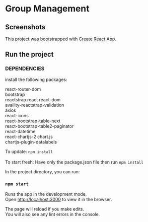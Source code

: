 # Group Management

## Screenshots

This project was bootstrapped with [Create React App](https://github.com/facebook/create-react-app).

## Run the project

### DEPENDENCIES
install the following packages:

react-router-dom<br>
bootstrap<br>
reactstrap react react-dom<br>
availity-reactstrap-validation<br>
axios<br>
react-icons<br>
react-bootstrap-table-next<br>
react-bootstrap-table2-paginator<br>
react-datetime<br>
react-chartjs-2 chart.js<br>
chartjs-plugin-datalabels<br>

To update:
`npm install`
<br><br>
To start fresh:
Have only the package.json file then run `npm install`

In the project directory, you can run:

### `npm start`

Runs the app in the development mode.<br>
Open [http://localhost:3000](http://localhost:3000) to view it in the browser.

The page will reload if you make edits.<br>
You will also see any lint errors in the console.
